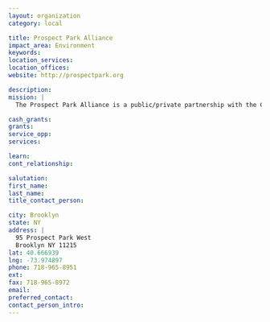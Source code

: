 ```yaml
---
layout: organization
category: local

title: Prospect Park Alliance
impact_area: Environment
keywords: 
location_services: 
location_offices: 
website: http://prospectpark.org

description: 
mission: |
  The Prospect Park Alliance is a public/private partnership with the City of New York, which, through fundraising and advocacy, furthers the restoration and preservation of Prospect Park and the development of the Park as a resource for the people of New York City.

cash_grants: 
grants: 
service_opp: 
services: 

learn: 
cont_relationship: 

salutation: 
first_name: 
last_name: 
title_contact_person: 

city: Brooklyn
state: NY
address: |
  95 Prospect Park West  
  Brooklyn NY 11215
lat: 40.666939
lng: -73.974897
phone: 718-965-8951
ext: 
fax: 718-965-8972
email: 
preferred_contact: 
contact_person_intro: 
---
```


